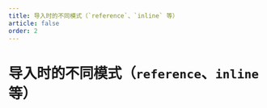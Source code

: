 ```yaml
---
title: 导入时的不同模式（`reference`、`inline` 等）
article: false
order: 2
---
```

# 导入时的不同模式（`reference`、`inline` 等）

